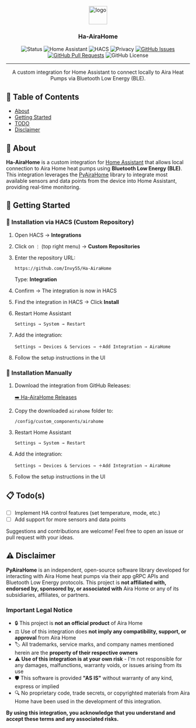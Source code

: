 <div align="center">
  <img src="https://brands.home-assistant.io/airahome/icon.png" height="50px" alt="logo">
</div>

<h3 align="center">Ha-AiraHome</h3>

<div align="center">

  ![Status](https://img.shields.io/badge/status-active-success)
  ![Home Assistant](https://img.shields.io/badge/Home%20Assistant-Custom%20Integration-41BDF5)
  ![HACS](https://img.shields.io/badge/HACS-Custom-blue)
  ![Privacy](https://img.shields.io/badge/data-local_only-important)
  [![GitHub Issues](https://img.shields.io/github/issues/invy55/pyairahome)](https://github.com/invy55/pyairahome/issues)
  [![GitHub Pull Requests](https://img.shields.io/github/issues-pr/invy55/pyairahome)](https://github.com/invy55/pyairahome/pulls)
  ![GitHub License](https://img.shields.io/github/license/invy55/pyairahome)
</div>

---

<p align="center"> A custom integration for Home Assistant to connect locally to Aira Heat Pumps via Bluetooth Low Energy (BLE).
    <br> 
</p>

## 📝 Table of Contents
- [About](#about)
- [Getting Started](#getting_started)
- [TODO](#todo)
- [Disclaimer](#disclaimer)

## 🧐 About <a name = "about"></a>
**Ha-AiraHome** is a custom integration for [Home Assistant](https://www.home-assistant.io/) that allows local connection to Aira Home heat pumps using **Bluetooth Low Energy (BLE)**. This integration leverages the [PyAiraHome](https://github.com/invy55/pyairahome) library to integrate most available sensors and data points from the device into Home Assistant, providing real-time monitoring. 

## 🏁 Getting Started <a name = "getting_started"></a>

### 🔵 Installation via HACS (Custom Repository)

1. Open HACS → **Integrations**

2. Click on `⋮` (top right menu) → **Custom Repositories**

3. Enter the repository URL:

   ```
   https://github.com/Invy55/Ha-AiraHome
   ```

   Type: **Integration**

4. Confirm → The integration is now in HACS 

5. Find the integration in HACS → Click **Install**

6. Restart Home Assistant

   ```
   Settings → System → Restart
   ```

7. Add the integration:

   ```
   Settings → Devices & Services → ＋Add Integration → AiraHome
   ```

8. Follow the setup instructions in the UI

### 🔵 Installation Manually

1. Download the integration from GitHub Releases:

   [➡️ Ha-AiraHome Releases](https://github.com/Invy55/Ha-AiraHome/releases)

2. Copy the downloaded `airahome` folder to:

   ```
   /config/custom_components/airahome
   ```

3. Restart Home Assistant

   ```
   Settings → System → Restart
   ```

4. Add the integration:

   ```
   Settings → Devices & Services → ＋Add Integration → AiraHome
   ```

5. Follow the setup instructions in the UI

## 📋 Todo(s) <a name = "todo"></a>

- [ ] Implement HA control features (set temperature, mode, etc.)
- [ ] Add support for more sensors and data points

Suggestions and contributions are welcome! Feel free to open an issue or pull request with your ideas.


## ⚠️ Disclaimer <a name = "disclaimer"></a>

**PyAiraHome** is an independent, open-source software library developed for interacting with Aira Home heat pumps via their app gRPC APIs and Bluetooth Low Energy protocols. This project is **not affiliated with, endorsed by, sponsored by, or associated with** Aira Home or any of its subsidiaries, affiliates, or partners.

### Important Legal Notice

- 🔒 This project is **not an official product** of Aira Home
- ⚖️ Use of this integration does **not imply any compatibility, support, or approval** from Aira Home
- 🏷️ All trademarks, service marks, and company names mentioned herein are the **property of their respective owners**
- ⚠️ **Use of this integration is at your own risk** - I'm not responsible for any damages, malfunctions, warranty voids, or issues arising from its use
- 🛡️ This software is provided **"AS IS"** without warranty of any kind, express or implied
- 🔍 No proprietary code, trade secrets, or copyrighted materials from Aira Home have been used in the development of this integration.

**By using this integration, you acknowledge that you understand and accept these terms and any associated risks.**
